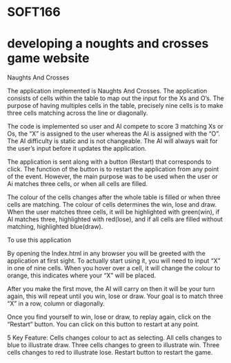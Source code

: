# SOFT166
# developing a noughts and crosses game website

Naughts And Crosses

The application implemented is Naughts And Crosses. The application consists of cells within the table to map out the input for the Xs and O’s. The purpose of having multiples cells in the table, precisely nine cells is to make three cells matching across the line or diagonally. 

The code is implemented so user and AI compete to score 3 matching Xs or Os, the “X” is assigned to the user whereas the AI is assigned with the “O”. The AI difficulty is static and is not changeable. The AI will always wait for the user’s input before it updates the application. 

The application is sent along with a button (Restart) that corresponds to click. The function of the button is to restart the application from any point of the event. However, the main purpose was to be used when the user or Ai matches three cells, or when all cells are filled.

The colour of the cells changes after the whole table is filled or when three cells are matching. The colour of cells determines the win, lose and draw. When the user matches three cells, it will be highlighted with green(win), if AI matches three, highlighted with red(lose), and if all cells are filled without matching, highlighted blue(draw).

To use this application

By opening the Index.html in any browser you will be greeted with the application at first sight. To actually start using it, you will need to input “X” in one of nine cells. When you hover over a cell, it will change the colour to orange, this indicates where your “X” will be placed. 

After you make the first move, the AI will carry on then it will be your turn again, this will repeat until you win, lose or draw. Your goal is to match three “X” in a row, column or diagonally. 

Once you find yourself to win, lose or draw, to replay again, click on the “Restart” button. You can click on this button to restart at any point.




5 Key Feature:
Cells changes colour to act as selecting.
All cells changes to blue to illustrate draw.
Three cells changes to green to illustrate win.
Three cells changes to red to illustrate lose.
Restart button to restart the game.
